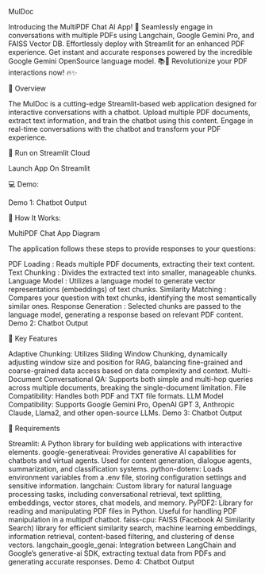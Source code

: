 MulDoc

Introducing the MultiPDF Chat AI App! 🚀 Seamlessly engage in conversations with multiple PDFs using Langchain, Google Gemini Pro, and FAISS Vector DB. Effortlessly deploy with Streamlit for an enhanced PDF experience. Get instant and accurate responses powered by the incredible Google Gemini OpenSource language model. 📚💬 Revolutionize your PDF interactions now! 🔥✨

📝 Overview

The MulDoc is a cutting-edge Streamlit-based web application designed for interactive conversations with a chatbot. Upload multiple PDF documents, extract text information, and train the chatbot using this content. Engage in real-time conversations with the chatbot and transform your PDF experience.

📢 Run on Streamlit Cloud

Launch App On Streamlit

💻 Demo:

Demo 1: Chatbot Output

🎯 How It Works:

MultiPDF Chat App Diagram

The application follows these steps to provide responses to your questions:

PDF Loading : Reads multiple PDF documents, extracting their text content.
Text Chunking : Divides the extracted text into smaller, manageable chunks.
Language Model : Utilizes a language model to generate vector representations (embeddings) of text chunks.
Similarity Matching : Compares your question with text chunks, identifying the most semantically similar ones.
Response Generation : Selected chunks are passed to the language model, generating a response based on relevant PDF content.
Demo 2: Chatbot Output

🎯 Key Features

Adaptive Chunking: Utilizes Sliding Window Chunking, dynamically adjusting window size and position for RAG, balancing fine-grained and coarse-grained data access based on data complexity and context.
Multi-Document Conversational QA: Supports both simple and multi-hop queries across multiple documents, breaking the single-document limitation.
File Compatibility: Handles both PDF and TXT file formats.
LLM Model Compatibility: Supports Google Gemini Pro, OpenAI GPT 3, Anthropic Claude, Llama2, and other open-source LLMs.
Demo 3: Chatbot Output

🌟 Requirements

Streamlit: A Python library for building web applications with interactive elements.
google-generativeai: Provides generative AI capabilities for chatbots and virtual agents. Used for content generation, dialogue agents, summarization, and classification systems.
python-dotenv: Loads environment variables from a .env file, storing configuration settings and sensitive information.
langchain: Custom library for natural language processing tasks, including conversational retrieval, text splitting, embeddings, vector stores, chat models, and memory.
PyPDF2: Library for reading and manipulating PDF files in Python. Useful for handling PDF manipulation in a multipdf chatbot.
faiss-cpu: FAISS (Facebook AI Similarity Search) library for efficient similarity search, machine learning embeddings, information retrieval, content-based filtering, and clustering of dense vectors.
langchain_google_genai: Integration between LangChain and Google’s generative-ai SDK, extracting textual data from PDFs and generating accurate responses.
Demo 4: Chatbot Output
